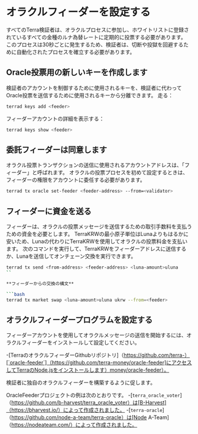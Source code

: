 # オラクルフィーダーを設定する

すべてのTerra検証者は、オラクルプロセスに参加し、ホワイトリストに登録されているすべての金種のルナ為替レートに定期的に投票する必要があります。 このプロセスは30秒ごとに発生するため、検証者は、切断や投獄を回避するために自動化されたプロセスを確立する必要があります。

## Oracle投票用の新しいキーを作成します

検証者のアカウントを制御するために使用されるキーを、検証者に代わってOracle投票を送信するために使用されるキーから分離できます。 走る： 

```bash
terrad keys add <feeder>
```


フィーダーアカウントの詳細を表示する： 
```bash
terrad keys show <feeder>
```

## 委託フィーダーは同意します

オラクル投票トランザクションの送信に使用されるアカウントアドレスは、「フィーダー」と呼ばれます。 オラクルの投票プロセスを初めて設定するときは、フィーダーの権限をアカウントに委任する必要があります。

```bash
terrad tx oracle set-feeder <feeder-address> --from=<validator>
```

## フィーダーに資金を送る

フィーダーは、オラクルの投票メッセージを送信するための取引手数料を支払うための資金を必要とします。 TerraKRWの最小原子単位はLunaよりもはるかに安いため、Lunaの代わりにTerraKRWを使用してオラクルの投票料金を支払います。 次のコマンドを実行して、TerraKRWをフィーダーアドレスに送信するか、Lunaを送信してオンチェーン交換を実行できます。

```bash
terrad tx send <from-address> <feeder-address> <luna-amount>uluna
``

**フィーダーからの交換の構文** 

```bash
terrad tx market swap <luna-amount>uluna ukrw --from=<feeder>
```

## オラクルフィーダープログラムを設定する

フィーダーアカウントを使用してオラクルメッセージの送信を開始するには、オラクルフィーダーをインストールして設定してください。

-[TerraのオラクルフィーダーGithubリポジトリ]（https://github.com/terra-）[`oracle-feeder`]（https://github.com/terra-money/oracle-feeder]にアクセスしてTerraのNode.jsをインストールします）money/oracle-feeder）。

検証者に独自のオラクルフィーダーを構築するように促します。

OracleFeederプロジェクトの例は次のとおりです。
-[`terra_oracle_voter`]（https://github.com/b-harvest/terra_oracle_voter）は[B-Harvest]（https://bharvest.io/）によって作成されました。
-[`terra-oracle`]（https://github.com/node-a-team/terra-oracle）は[Node A-Team]（https://nodeateam.com/）によって作成されました。 